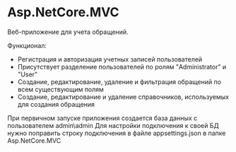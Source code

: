 # Asp.NetCore.MVC
Веб-приложение для учета обращений. 

Функционал:
- Регистрация и авторизация учетных записей пользователей
- Присутствует разделение пользователей по ролям "Administrator" и "User"
- Создание, редактирование, удаление и фильтрация обращений по всем существующим полям
- Создание, редактирование и удаление справочников, используемых для создания обращения

При первичном запуске приложения создается база данных с пользователем admin\admin
Для настройки подключения к своей БД нужно поправить строку подключения в файле appsettings.json в папке Asp.NetCore.MVC
